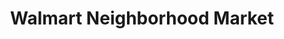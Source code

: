 ---
title: "Walmart Neighborhood Market"
url: /hickory/walmart-neighborhood-market/
shop: Supermarkt
---